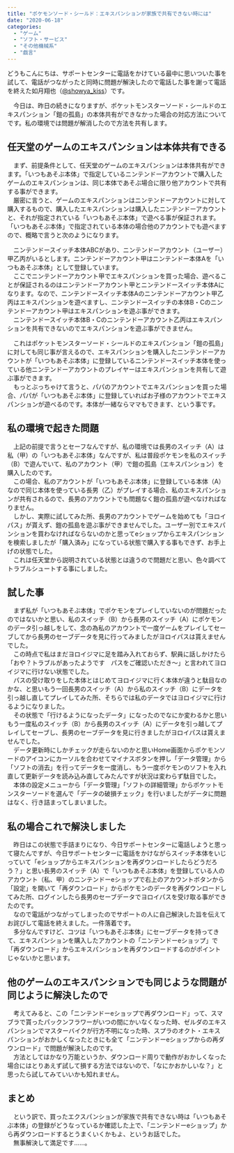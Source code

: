 ```yaml
---
title: "ポケモンソード・シールド：エキスパンションが家族で共有できない時には"
date: "2020-06-18"
categories: 
  - "ゲーム"
  - "ソフト・サービス"
  - "その他機械系"
  - "戯言"
---
```


どうもこんにちは、サポートセンターに電話をかけている最中に思いついた事を試して、電話がつながったと同時に問題が解決したので電話した事を謝って電話を終えた如月翔也（[@showya\_kiss](http://twitter.com/showya_kiss)）です。  
  
　今日は、昨日の続きになりますが、ポケットモンスターソード・シールドのエキスパンション「鎧の孤島」の本体共有ができなかった場合の対応方法についてです。私の環境では問題が解消したので方法を共有します。  

## 任天堂のゲームのエキスパンションは本体共有できる

　まず、前提条件として、任天堂のゲームのエキスパンションは本体共有ができます。「いつもあそぶ本体」で指定しているニンテンドーアカウントで購入したゲームのエキスパンションは、同じ本体であそぶ場合に限り他アカウントで共有する事ができます。  
　厳密に言うと、ゲームのエキスパンションはニンテンドーアカウントに対して購入するもので、購入したエキスパンションは購入したニンテンドーアカウントと、それが指定されている「いつもあそぶ本体」で遊べる事が保証されます。「いつもあそぶ本体」で指定されている本体の場合他のアカウントでも遊べますので、概略で言うと次のようになります。  
  
　ニンテンドースイッチ本体ABCがあり、ニンテンドーアカウント（ユーザー）甲乙丙がいるとします。ニンテンドーアカウント甲はニンテンドー本体Aを「いつもあそぶ本体」として登録しています。  
　ここでニンテンドーアカウント甲でエキスパンションを買った場合、遊べることが保証されるのはニンテンドーアカウント甲とニンテンドースイッチ本体Aになります。なので、ニンテンドースイッチ本体Aのニンテンドーアカウント甲乙丙はエキスパンションを遊べますし、ニンテンドースイッチの本体B・Cのニンテンドーアカウント甲はエキスパンションを遊ぶ事ができます。  
　ニンテンドースイッチ本体B・Cのニンテンドーアカウント乙丙はエキスパンションを共有できないのでエキスパンションを遊ぶ事ができません。  
  
　これはポケットモンスターソード・シールドのエキスパンション「鎧の孤島」に対しても同じ事が言えるので、エキスパンションを購入したニンテンドーアカウントが「いつもあそぶ本体」に登録しているニンテンドースイッチ本体を使っている他ニンテンドーアカウントのプレイヤーはエキスパンションを共有して遊ぶ事ができます。　  
　もっとぶっちゃけて言うと、パパのアカウントでエキスパンションを買った場合、パパが「いつもあそぶ本体」に登録していればお子様のアカウントでエキスパンションが遊べるのです。本体が一緒ならママもできます、という事です。  

## 私の環境で起きた問題

　上記の前提で言うとセーフなんですが、私の環境では長男のスイッチ（A）は私（甲）の「いつもあそぶ本体」なんですが、私は普段ポケモンを私のスイッチ（B）で遊んでいて、私のアカウント（甲）で鎧の孤島（エキスパンション）を購入したのです。  
　この場合、私のアカウントが「いつもあそぶ本体」に登録している本体（A）なので同じ本体を使っている長男（乙）がプレイする場合、私のエキスパンションが共有されるので、長男のアカウントでも問題なく鎧の孤島が遊べなければなりません。  
　しかし、実際に試してみた所、長男のアカウントでゲームを始めても「ヨロイパス」が貰えず、鎧の孤島を遊ぶ事ができませんでした。ユーザー別でエキスパンションを買わなければならないのかと思ってeショップからエキスパンションを検索しましたが「購入済み」になっている状態で購入する事もできず、お手上げの状態でした。  
　これは任天堂から説明されている状態とは違うので問題だと思い、色々調べてトラブルシュートする事にしました。  

## 試した事

　まず私が「いつもあそぶ本体」でポケモンをプレイしていないのが問題だったのではないかと思い、私のスイッチ（B）から長男のスイッチ（A）にポケモンのデータ引っ越しをして、念の為私のアカウントで一度ゲームをプレイしてセーブしてから長男のセーブデータを見に行ってみましたがヨロイパスは貰えませんでした。  
　この時点で私はまだヨロイジマに足を踏み入れておらず、駅員に話しかけたら「おや？トラブルがあったようです　パスをご確認いただき〜」と言われてヨロイジマに行けない状態でした。  
　パスの受け取りをした本体とはじめてヨロイジマに行く本体が違うと駄目なのかな、と思いもう一回長男のスイッチ（A）から私のスイッチ（B）にデータを引っ越し直してプレイしてみた所、そちらでは私のデータではヨロイジマに行けるようになりました。  
　その状態で「行けるようになったデータ」になったのでなにか変わるかと思いもう一度私のスイッチ（B）から長男のスイッチ（A）にデータを引っ越してプレイしてセーブし、長男のセーブデータを見に行きましたがヨロイパスは貰えませんでした。  
　データ更新時にしかチェックが走らないのかと思いHome画面からポケモンソードのアイコンにカーソルを合わせてマイナスボタンを押し「データ管理」から「ソフトの消去」を行ってデータを一度消し、もう一度ポケモンのソフトを入れ直して更新データを読み込み直してみたんですが状況は変わらず駄目でした。  
　本体の設定メニューから「データ管理」「ソフトの詳細管理」からポケットモンスターソードを選んで「データの破損チェック」を行いましたがデータに問題はなく、行き詰まってしまいました。  

## 私の場合これで解決しました

　昨日はこの状態で手詰まりになり、今日サポートセンターに電話しようと思って寝たんですが、今日サポートセンターに電話をかけながらスイッチ本体をいじっていて「eショップからエキスパンションを再ダウンロードしたらどうだろう？」と思い長男のスイッチ（A）で「いつもあそぶ本体」を登録している人のアカウント（私、甲）のニンテンドーeショップで右上のアカウントボタンから「設定」を開いて「再ダウンロード」からポケモンのデータを再ダウンロードしてみた所、ログインしたら長男のセーブデータでヨロイパスを受け取る事ができたのです。  
　なので電話がつながってしまったのでサポートの人に自己解決した旨を伝えてお詫びして電話を終えました。一件落着です。  
　多分なんですけど、コツは「いつもあそぶ本体」にセーブデータを持ってきて、エキスパンションを購入したアカウントの「ニンテンドーeショップ」で「再ダウンロード」からエキスパンションを再ダウンロードするのがポイントじゃないかと思います。  

## 他のゲームのエキスパンションでも同じような問題が同じように解決したので

　考えてみると、この「ニンテンドーeショップで再ダウンロード」って、スマブラで貰ったパックンフラワーがいつの間にかいなくなった時、ゼルダのエキスパンションでマスターバイクが行方不明になった時、スプラのオクト・エキスパンションがおかしくなったときにも全て「ニンテンドーeショップからの再ダウンロード」で問題が解決したのです。  
　方法としてはかなり万能というか、ダウンロード周りで動作がおかしくなった場合にはとりあえず試して損する方法ではないので、「なにかおかしいな？」と思ったら試してみていいかも知れません。  

## まとめ

　という訳で、買ったエクスパンションが家族で共有できない時は「いつもあそぶ本体」の登録がどうなっているか確認した上で、「ニンテンドーeショップ」から再ダウンロードするとうまくいくかもよ、というお話でした。  
　無事解決して満足です……。

